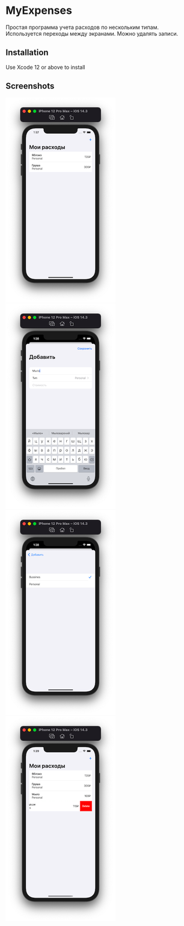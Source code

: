 # MyExpenses
Простая программа учета расходов по нескольким типам. Используется переходы между экранами. Можно удалять записи.

## Installation

Use Xcode 12 or above to install

## Screenshots

![Screen01](https://github.com/denvolkov/MyExpenses/blob/main/MyExpenses/Screenshots/Screenshot01.png)
![Screen02](https://github.com/denvolkov/MyExpenses/blob/main/MyExpenses/Screenshots/Screenshot02.png)
![Screen03](https://github.com/denvolkov/MyExpenses/blob/main/MyExpenses/Screenshots/Screenshot03.png)
![Screen04](https://github.com/denvolkov/MyExpenses/blob/main/MyExpenses/Screenshots/Screenshot04.png)
